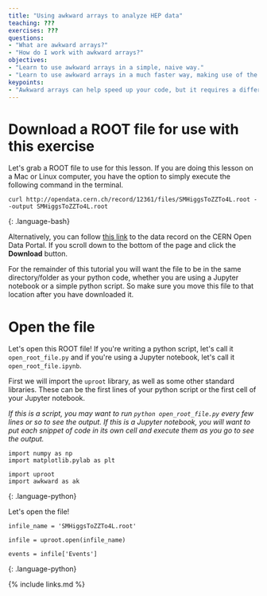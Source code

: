 ```yaml
---
title: "Using awkward arrays to analyze HEP data"
teaching: ???
exercises: ???
questions:
- "What are awkward arrays?"
- "How do I work with awkward arrays?"
objectives:
- "Learn to use awkward arrays in a simple, naive way."
- "Learn to use awkward arrays in a much faster way, making use of the built-in functionality of the library"
keypoints:
- "Awkward arrays can help speed up your code, but it requires a different way of thinking and more awareness of what functions are coded up in the awkward library."
---
```


# Download a ROOT file for use with this exercise

Let's grab a ROOT file to use for this lesson. If you are doing this lesson on a Mac or Linux computer, 
you have the option to simply execute the following command in the terminal. 

~~~
curl http://opendata.cern.ch/record/12361/files/SMHiggsToZZTo4L.root --output SMHiggsToZZTo4L.root
~~~
{: .language-bash}

Alternatively, you can follow [this link](http://opendata.cern.ch/record/12361) to the data record
on the CERN Open Data Portal. If you scroll down to the bottom of the page and click 
the **Download** button. 

For the remainder of this tutorial you will want the file to be in the same directory/folder
as your python code, whether you are using a Jupyter notebook or a simple python script. So make
sure you move this file to that location after you have downloaded it. 


# Open the file

Let's open this ROOT file! 
If you're writing a python script, let's call it `open_root_file.py` and if you're using
a Jupyter notebook, let's call it `open_root_file.ipynb`. 

First we will import the `uproot` library, as well as some other standard
libraries. These can be the first lines of your python script or the first cell of your Jupyter notebook.

*If this is a script, you may want to run `python open_root_file.py` every few lines or so to see the output.
If this is a Jupyter notebook, you will want to put each snippet of code in its own cell and execute
them as you go to see the output.*


~~~
import numpy as np
import matplotlib.pylab as plt

import uproot
import awkward as ak
~~~
{: .language-python}

Let's open the file!

~~~
infile_name = 'SMHiggsToZZTo4L.root'

infile = uproot.open(infile_name)

events = infile['Events']

~~~
{: .language-python}


{% include links.md %}

